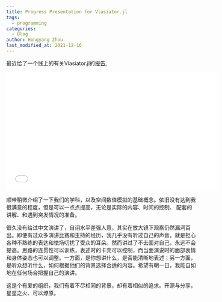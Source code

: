 ```yaml
---
title: Progress Presentation for Vlasiator.jl
tags:
  - programming
categories:
  - Blog
author: Hongyang Zhou
last_modified_at: 2021-12-16
---
```


最近给了一个线上的有关Vlasiator.jl的[报告](https://github.com/JuliaCN/MeetUpMaterials/blob/master/Online2021/day3_zhou_vlasiator.pdf),

<iframe width="560" height="315" src="//player.bilibili.com/player.html?aid=252359335&bvid=BV1vY411W7Dw&cid=461124274&page=19" title="bilibili video player" frameborder="0" allow="accelerometer; autoplay; clipboard-write; encrypted-media; gyroscope; picture-in-picture" allowfullscreen></iframe>

顺带稍微介绍了一下我们的学科，以及空间数值模拟的基础概念。依旧没有达到我很满意的程度，但是可以一点点提高，无论是实际的内容、时间的控制、
配套的讲解、和遇到突发情况的准备。

很久没有给过中文演讲了，自诩水平差强人意，其实在放大镜下观察仍然漏洞百出。即便有过众多演讲比赛和主持的经历，我几乎没有听过自己的声音，就是担心各种不熟练的表达和怯场叨扰了受众的耳朵。然而讲过了不去面对自己，永远不会提高。思路的连贯性可以训练，表述时的卡壳可以控制，而当面演说时的面部表情和身体姿态也可以调整。一方面，是你想讲什么，是否能清晰地表述；另一方面，是听众想听什么，如何根据他们的背景选择合适的内容。希望有朝一日，我能自如地在任何场合把握自己的演讲。

这是个有爱的组织，我们有着不尽相同的背景，却有着相似的追求。开源与分享，星星之火、可以燎原。
